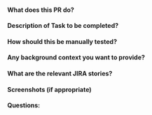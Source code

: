 #### What does this PR do?

#### Description of Task to be completed?

#### How should this be manually tested?

#### Any background context you want to provide?

#### What are the relevant JIRA stories?

#### Screenshots (if appropriate)

#### Questions:
